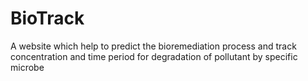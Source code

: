 # BioTrack
A website which help to predict the bioremediation process and track concentration and time period for degradation of pollutant by specific microbe
